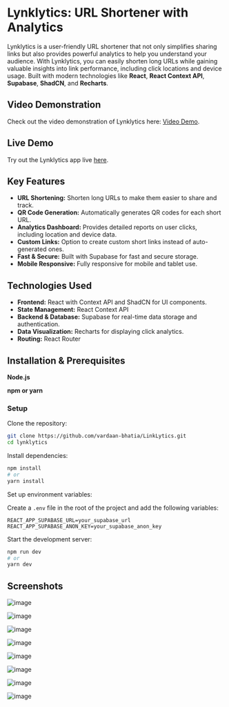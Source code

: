 # **Lynklytics: URL Shortener with Analytics**

Lynklytics is a user-friendly URL shortener that not only simplifies sharing links but also provides powerful analytics to help you understand your audience. With Lynklytics, you can easily shorten long URLs while gaining valuable insights into link performance, including click locations and device usage. Built with modern technologies like **React**, **React Context API**, **Supabase**, **ShadCN**, and **Recharts**.

## **Video Demonstration**

Check out the video demonstration of Lynklytics here: [Video Demo](https://youtu.be/B4H900xjVRQ).

## **Live Demo**

Try out the Lynklytics app live [here](https://linklytics.netlify.app/).

## **Key Features**

- **URL Shortening:** Shorten long URLs to make them easier to share and track.
- **QR Code Generation:** Automatically generates QR codes for each short URL.
- **Analytics Dashboard:** Provides detailed reports on user clicks, including location and device data.
- **Custom Links:** Option to create custom short links instead of auto-generated ones.
- **Fast & Secure:** Built with Supabase for fast and secure storage.
- **Mobile Responsive:** Fully responsive for mobile and tablet use.

## **Technologies Used**

- **Frontend:** React with Context API and ShadCN for UI components.
- **State Management:** React Context API
- **Backend & Database:** Supabase for real-time data storage and authentication.
- **Data Visualization:** Recharts for displaying click analytics.
- **Routing:** React Router

## **Installation & Prerequisites**

**Node.js**

**npm or yarn**

### Setup

Clone the repository:

```bash
git clone https://github.com/vardaan-bhatia/LinkLytics.git
cd lynklytics
```

Install dependencies:

```bash
npm install
# or
yarn install
```
Set up environment variables:

Create a `.env` file in the root of the project and add the following variables:

```
REACT_APP_SUPABASE_URL=your_supabase_url
REACT_APP_SUPABASE_ANON_KEY=your_supabase_anon_key
```
Start the development server:

```bash
npm run dev
# or
yarn dev
```

## **Screenshots**

![image](https://github.com/user-attachments/assets/1ef47350-59ce-4a40-b59e-0df8a2a6fb24)

![image](https://github.com/user-attachments/assets/9c34abbd-9a99-43bf-a03d-5e459d81972f)

![image](https://github.com/user-attachments/assets/3cbc8162-431b-48fa-b5a7-2f6e65d516f3)

![image](https://github.com/user-attachments/assets/c1ebb228-69e9-4a61-b2e1-5a01fabf8bc1)

![image](https://github.com/user-attachments/assets/b134f167-662a-4c3d-aa57-4939ba0c0725)

![image](https://github.com/user-attachments/assets/a6760522-fec1-47d0-afbe-3e16dadcd5a0)

![image](https://github.com/user-attachments/assets/cf926a59-71d2-4ebe-ae1f-39d9b2ad3e76)

![image](https://github.com/user-attachments/assets/e91d4b36-ac0b-4bc1-87f6-bf888026be6c)








